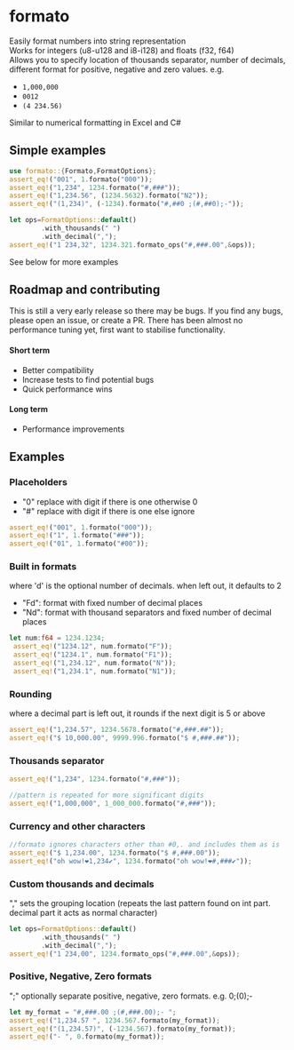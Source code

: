 # formato

Easily format numbers into string representation\
Works for  integers (u8-u128 and i8-i128) and floats (f32, f64)\
Allows you to specify location of thousands separator, number of decimals, different format for positive, negative and zero values. e.g.
- `1,000,000`
- `0012`
- `(4 234.56)`

Similar to numerical formatting in Excel and C#


## Simple examples
```rust
use formato::{Formato,FormatOptions};
assert_eq!("001", 1.formato("000"));
assert_eq!("1,234", 1234.formato("#,###"));
assert_eq!("1,234.56", (1234.5632).formato("N2")); 
assert_eq!("(1,234)", (-1234).formato("#,##0 ;(#,##0);-"));

let ops=FormatOptions::default()
        .with_thousands(" ")
        .with_decimal(",");
assert_eq!("1 234,32", 1234.321.formato_ops("#,###.00",&ops));        
```
See below for more examples

## Roadmap and contributing
This is still a very early release so there may be bugs. If you find any bugs, please open an issue, or create a PR. 
There has been almost no performance tuning yet, first want to stabilise functionality.

#### Short term
- Better compatibility
- Increase tests to find potential bugs
- Quick performance wins

#### Long term
- Performance improvements

## Examples

### Placeholders
- "0" replace with digit if there is one otherwise 0
- "#" replace with digit if there is one else ignore
```rust
assert_eq!("001", 1.formato("000"));
assert_eq!("1", 1.formato("###"));
assert_eq!("01", 1.formato("#00"));
```


### Built in formats
where 'd' is the optional number of decimals. when left out, it defaults to 2
- "Fd": format with fixed number of decimal places
- "Nd": format with thousand separators and fixed number of decimal places
```rust
let num:f64 = 1234.1234;
 assert_eq!("1234.12", num.formato("F"));
 assert_eq!("1234.1", num.formato("F1"));
 assert_eq!("1,234.12", num.formato("N"));
 assert_eq!("1,234.1", num.formato("N1"));
 ```

### Rounding
where a decimal part is left out, it rounds if the next digit is 5 or above
```rust
assert_eq!("1,234.57", 1234.5678.formato("#,###.##"));
assert_eq!("$ 10,000.00", 9999.996.formato("$ #,###.##")); 
```

### Thousands separator
```rust
assert_eq!("1,234", 1234.formato("#,###"));

//pattern is repeated for more significant digits
assert_eq!("1,000,000", 1_000_000.formato("#,###"));
```

### Currency and other characters
```rust
//formato ignores characters other than #0,. and includes them as is
assert_eq!("$ 1,234.00", 1234.formato("$ #,###.00"));
assert_eq!("oh wow!❤1,234✔", 1234.formato("oh wow!❤#,###✔"));
```

### Custom thousands and decimals
"," sets the grouping location (repeats the last pattern found on int part. decimal part it acts as normal character)
```rust
let ops=FormatOptions::default()
        .with_thousands(" ")
        .with_decimal(",");
assert_eq!("1 234,00", 1234.formato_ops("#,###.00",&ops));
```

### Positive, Negative, Zero formats
";" optionally separate positive, negative, zero formats. e.g. 0;(0);-
```rust
let my_format = "#,###.00 ;(#,###.00);- ";
assert_eq!("1,234.57 ", 1234.567.formato(my_format));
assert_eq!("(1,234.57)", (-1234.567).formato(my_format));
assert_eq!("- ", 0.formato(my_format));
```

